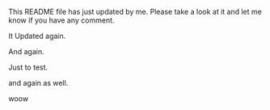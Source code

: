 This README file has just updated by me. Please take a look at it and let me know if you have any comment.

It Updated again.

And again.

Just to test.

and again as well.

woow


